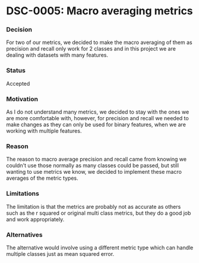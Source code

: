 # DSC-0005: Macro averaging metrics

### Decision
For two of our metrics, we decided to make the macro averaging of them as precision and recall only work for 2 classes and in this project we are dealing with datasets with many features.

### Status
Accepted

### Motivation
As I do not understand many metrics, we decided to stay with the ones we are more comfortable with, however, for precision and recall we needed to make changes as they can only be used for binary features, when we are working with multiple features.

### Reason
The reason to macro average precision and recall came from knowing we couldn't use those normally as many classes could be passed, but still wanting to use metrics we know, we decided to implement these macro averages of the metric types. 

### Limitations
The limitation is that the metrics are probably not as accurate as others such as the r squared or original multi class metrics, but they do a good job and work appropriately. 

### Alternatives
The alternative would involve using a different metric type which can handle multiple classes just as mean squared error. 